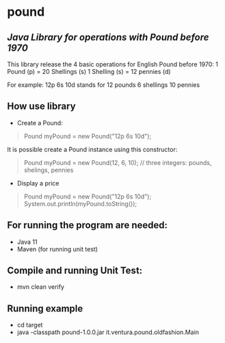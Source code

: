 # pound
## _Java Library for operations with Pound before 1970_

This library release the 4 basic operations for English Pound before 1970:
1 Pound (p) = 20 Shellings (s)
1 Shelling (s) = 12 pennies (d)

For example: 12p 6s 10d stands for 12 pounds 6 shellings 10 pennies

## How use library
- Create a Pound: 
>Pound myPound = new Pound("12p 6s 10d");

It is possible create a Pound instance using this constructor:

>Pound myPound = new Pound(12, 6, 10); // three integers: pounds, shelings, pennies

- Display a price
>Pound myPound = new Pound("12p 6s 10d");
>System.out.println(myPound.toString());



## For running the program are needed:
- Java 11
- Maven (for running unit test)

## Compile and running Unit Test:
- mvn clean verify

## Running example
- cd target 
- java -classpath pound-1.0.0.jar it.ventura.pound.oldfashion.Main


